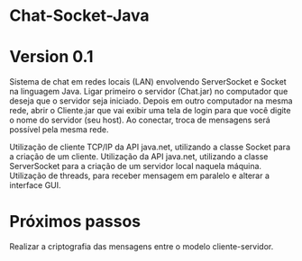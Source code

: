 # Chat-Socket-Java
# Version 0.1
Sistema de chat em redes locais (LAN) envolvendo ServerSocket e Socket na linguagem Java.
Ligar primeiro o servidor (Chat.jar) no computador que deseja que o servidor seja iniciado.
Depois em outro computador na mesma rede, abrir o Cliente.jar que vai exibir uma tela de login para que você digite o nome do servidor (seu host).
Ao conectar, troca de mensagens será possível pela mesma rede.

Utilização de cliente TCP/IP da API java.net, utilizando a classe Socket para a criação de um cliente.
Utilização da API java.net, utilizando a classe ServerSocket para a criação de um servidor local naquela máquina.
Utilização de threads, para receber mensagem em paralelo e alterar a interface GUI.

# Próximos passos
Realizar a criptografia das mensagens entre o modelo cliente-servidor.
